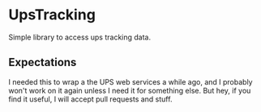 # UpsTracking
Simple library to access ups tracking data. 

## Expectations

I needed this to wrap a the UPS web services a while ago, and I probably won't work on it again unless I need it for something else.
But hey, if you find it useful, I will accept pull requests and stuff.

